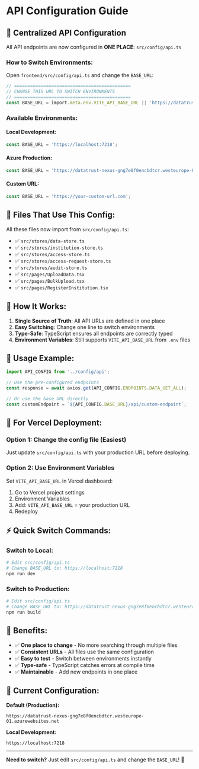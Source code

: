 # API Configuration Guide

## 🎯 Centralized API Configuration

All API endpoints are now configured in **ONE PLACE**: `src/config/api.ts`

### How to Switch Environments:

Open `frontend/src/config/api.ts` and change the `BASE_URL`:

```typescript
// ============================================
// CHANGE THIS URL TO SWITCH ENVIRONMENTS
// ============================================
const BASE_URL = import.meta.env.VITE_API_BASE_URL || 'https://datatrust-nexus-gng7e8f0encbdtcr.westeurope-01.azurewebsites.net';
```

### Available Environments:

#### Local Development:
```typescript
const BASE_URL = 'https://localhost:7218';
```

#### Azure Production:
```typescript
const BASE_URL = 'https://datatrust-nexus-gng7e8f0encbdtcr.westeurope-01.azurewebsites.net';
```

#### Custom URL:
```typescript
const BASE_URL = 'https://your-custom-url.com';
```

## 📁 Files That Use This Config:

All these files now import from `src/config/api.ts`:

- ✅ `src/stores/data-store.ts`
- ✅ `src/stores/institution-store.ts`
- ✅ `src/stores/access-store.ts`
- ✅ `src/stores/access-request-store.ts`
- ✅ `src/stores/audit-store.ts`
- ✅ `src/pages/UploadData.tsx`
- ✅ `src/pages/BulkUpload.tsx`
- ✅ `src/pages/RegisterInstitution.tsx`

## 🔧 How It Works:

1. **Single Source of Truth**: All API URLs are defined in one place
2. **Easy Switching**: Change one line to switch environments
3. **Type-Safe**: TypeScript ensures all endpoints are correctly typed
4. **Environment Variables**: Still supports `VITE_API_BASE_URL` from `.env` files

## 📝 Usage Example:

```typescript
import API_CONFIG from '../config/api';

// Use the pre-configured endpoints
const response = await axios.get(API_CONFIG.ENDPOINTS.DATA_GET_ALL);

// Or use the base URL directly
const customEndpoint = `${API_CONFIG.BASE_URL}/api/custom-endpoint`;
```

## 🚀 For Vercel Deployment:

### Option 1: Change the config file (Easiest)
Just update `src/config/api.ts` with your production URL before deploying.

### Option 2: Use Environment Variables
Set `VITE_API_BASE_URL` in Vercel dashboard:
1. Go to Vercel project settings
2. Environment Variables
3. Add: `VITE_API_BASE_URL` = your production URL
4. Redeploy

## ⚡ Quick Switch Commands:

### Switch to Local:
```bash
# Edit src/config/api.ts
# Change BASE_URL to: https://localhost:7218
npm run dev
```

### Switch to Production:
```bash
# Edit src/config/api.ts
# Change BASE_URL to: https://datatrust-nexus-gng7e8f0encbdtcr.westeurope-01.azurewebsites.net
npm run build
```

## 🎨 Benefits:

- ✅ **One place to change** - No more searching through multiple files
- ✅ **Consistent URLs** - All files use the same configuration
- ✅ **Easy to test** - Switch between environments instantly
- ✅ **Type-safe** - TypeScript catches errors at compile time
- ✅ **Maintainable** - Add new endpoints in one place

## 📍 Current Configuration:

**Default (Production):**
```
https://datatrust-nexus-gng7e8f0encbdtcr.westeurope-01.azurewebsites.net
```

**Local Development:**
```
https://localhost:7218
```

---

**Need to switch?** Just edit `src/config/api.ts` and change the `BASE_URL`! 🎯

